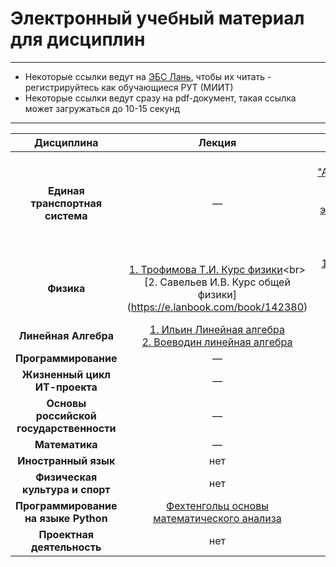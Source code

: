 # Электронный учебный материал для дисциплин

---

- Некоторые ссылки ведут на [ЭБС Лань](https://e.lanbook.com), чтобы их читать - регистрируйтесь как обучающиеся РУТ (МИИТ)
- Некоторые ссылки ведут сразу на pdf-документ, такая ссылка может загружаться до 10-15 секунд

---

| Дисциплина | Лекция | Практика | Лабораторная |
|:------------:|:------:|:--------:|:------------:|
| **Единая транспортная система** | — | [А.В. Буянкин "Автотранспортные средства. Конструкция, эксплуатационные свойства, обслуживание и ремонт"](https://e.lanbook.com/book/193890) | нет |
| **Физика** | [1. Трофимова Т.И. Курс физики](https://fita.sfedu.ru/pluginfile.php/9772/mod_folder/content/0/Лекции/Физика%2C%20учебники/Трофимова%20Т.И.%20Курс%20физики%20%282006%29.)<br>[2. Савельев И.В. Курс общей физики](https://e.lanbook.com/book/142380) | [1. Трофимова Т.И. Сборник задач](https://miem.hse.ru/data/2012/04/10/1251363572/Trofimova_Zad_reschenia.pdf)<br>[2. Кокин С.М. Алгоритм и рекомендации](https://library.miit.ru/bookscatalog/upos/03-19701.pdf) | Конспекты, Облако, НТБ, Лаборатория |
| **Линейная Алгебра** | [1. Ильин Линейная алгебра](https://mathprofi.com/uploads/files/1351_f_41_uchebnik-po-lineinoi-algebre-v.a.ilin-e.g.poznyak.pdf?key=d0124372d503affaaa7e4740b337e814)<br>[2. Воеводин линейная алгебра](https://e.lanbook.com/book/52) | [Проскуряков Задачник](https://studfile.net/preview/3604146/) | нет |
| **Программирование** | — | — | — |
| **Жизненный цикл ИТ-проекта** | — | — | нет |
| **Основы российской государственности** | — | — | нет |
| **Математика** | — | — | нет |
| **Иностранный язык** | нет | — | нет |
| **Физическая культура и спорт** | нет | — | нет |
| **Программирование на языке Python** | [Фехтенгольц основы математического анализа](http://www.cosmic-rays.ru/books51/02/1968Fixtengolz1.pdf) | — | — |
| **Проектная деятельность** | нет | — | нет |
